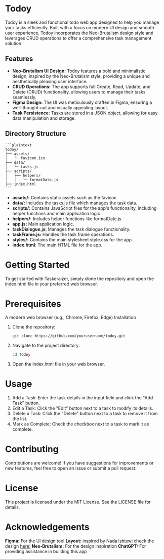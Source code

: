 # Todoy

Todoy is a sleek and functional todo web app designed to help you manage your tasks efficiently. Built with a focus on modern UI design and smooth user experience, Todoy incorporates the Neo-Brutalism design style and leverages CRUD operations to offer a comprehensive task management solution.

## Features

- **Neo-Brutalism UI Design:** Todoy features a bold and minimalistic design, inspired by the Neo-Brutalism style, providing a unique and aesthetically pleasing user interface.
- **CRUD Operations:** The app supports full Create, Read, Update, and Delete (CRUD) functionality, allowing users to manage their tasks seamlessly.
- **Figma Design:** The UI was meticulously crafted in Figma, ensuring a well-thought-out and visually appealing layout.
- **Task Persistence:** Tasks are stored in a JSON object, allowing for easy data manipulation and storage.

## Directory Structure

    ```plaintext
    todoy/
    ├── assets/
    │   └─ favicon.ico
    ├── data/
    │   └─ tasks.js
    ├── scripts/
    │   ├── helpers/
    │   │   └─ formatDate.js
    ├── index.html
    ```
- **assets/:** Contains static assets such as the favicon.
- **data/:** Includes the tasks.js file which manages the task data.
- **scripts/:** Contains JavaScript files for the app's functionality, including helper functions and main application logic.
- **helpers/:** Includes helper functions like formatDate.js.
- **app.js:** Main application logic.
- **taskDialogue.js:** Manages the task dialogue functionality.
- **taskFrame.js:** Handles the task frame operations.
- **styles/:** Contains the main stylesheet style.css for the app.
- **index.html:** The main HTML file for the app.

# Getting Started
To get started with Taskeraizer, simply clone the repository and open the index.html file in your preferred web browser.

# Prerequisites
A modern web browser (e.g., Chrome, Firefox, Edge)
Installation
1. Clone the repository:
    ```bash
    git clone https://github.com/yourusername/todoy.git
    ```
2. Navigate to the project directory:
    ```bash
    cd Todoy
    ```
3. Open the index.html file in your web browser.

# Usage
1. Add a Task: Enter the task details in the input field and click the "Add Task" button.
2. Edit a Task: Click the "Edit" button next to a task to modify its details.
3. Delete a Task: Click the "Delete" button next to a task to remove it from the list.
3. Mark as Complete: Check the checkbox next to a task to mark it as complete.

# Contributing
Contributions are welcome! If you have suggestions for improvements or new features, feel free to open an issue or submit a pull request.

# License
This project is licensed under the MIT License. See the LICENSE file for details.

# Acknowledgements
**Figma:** For the UI design tool
**Layout:**  inspired by [Nada Ishtewi](https://www.behance.net/nsaeooshy) check the design [here!](https://www.behance.net/gallery/107935847/Todo-List-Desktop-Mobile-app-UI-Design?tracking_source=search_projects|todo+list+app&l=7)
**Neo-Brutalism:** For the design inspiration
**ChatGPT:** For providing assistance in building this app
